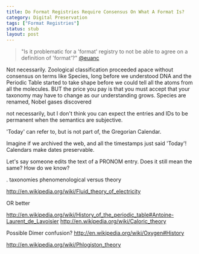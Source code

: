 ```yaml
---
title: Do Format Registries Require Consensus On What A Format Is?
category: Digital Preservation
tags: ["Format Registries"]
status: stub
layout: post
---
```


> "Is it problematic for a 'format' registry to not be able to agree on a definition of 'format'?"
> [@euanc](https://twitter.com/euanc/status/520966283308052481)

Not necessarily. Zoological classification proceeded apace without consensus on terms like Species, long before we understood DNA and the Periodic Table started to take shape before we could tell all the atoms from all the molecules. BUT the price you pay is that you must accept that your taxonomy may have to change as our understanding grows. Species are renamed, Nobel gases discovered

not necessarily, but I don't  think you can expect the entries and IDs to be permanent when the semantics are subjective.

'Today' can refer to, but is not part of, the Gregorian Calendar.

Imagine if we archived the web, and all the timestamps just said 'Today'! Calendars make dates preservable.


Let's say someone edits the text of a PRONOM entry. Does it still mean the same? How do we know?

. 
taxonomies phenomenological versus theory

http://en.wikipedia.org/wiki/Fluid_theory_of_electricity

OR better

http://en.wikipedia.org/wiki/History_of_the_periodic_table#Antoine-Laurent_de_Lavoisier
http://en.wikipedia.org/wiki/Caloric_theory

Possible Dimer confusion?
http://en.wikipedia.org/wiki/Oxygen#History

http://en.wikipedia.org/wiki/Phlogiston_theory
